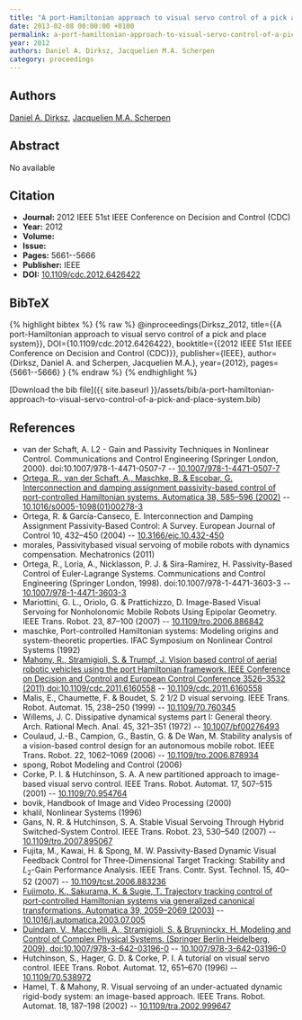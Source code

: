 ```yaml
---
title: "A port-Hamiltonian approach to visual servo control of a pick and place system"
date: 2013-02-08 00:00:00 +0100
permalink: a-port-hamiltonian-approach-to-visual-servo-control-of-a-pick-and-place-system
year: 2012
authors: Daniel A. Dirksz, Jacquelien M.A. Scherpen
category: proceedings
---
```

 
## Authors
[Daniel A. Dirksz](authors/daniel-a-dirksz), [Jacquelien M.A. Scherpen](authors/jacquelien-m-a-scherpen)
 
## Abstract
No  available
 
## Citation
- **Journal:** 2012 IEEE 51st IEEE Conference on Decision and Control (CDC)
- **Year:** 2012
- **Volume:** 
- **Issue:** 
- **Pages:** 5661--5666
- **Publisher:** IEEE
- **DOI:** [10.1109/cdc.2012.6426422](https://doi.org/10.1109/cdc.2012.6426422)
 
## BibTeX
{% highlight bibtex %}
{% raw %}
@inproceedings{Dirksz_2012,
  title={{A port-Hamiltonian approach to visual servo control of a pick and place system}},
  DOI={10.1109/cdc.2012.6426422},
  booktitle={{2012 IEEE 51st IEEE Conference on Decision and Control (CDC)}},
  publisher={IEEE},
  author={Dirksz, Daniel A. and Scherpen, Jacquelien M.A.},
  year={2012},
  pages={5661--5666}
}
{% endraw %}
{% endhighlight %}
 
[Download the bib file]({{ site.baseurl }}/assets/bib/a-port-hamiltonian-approach-to-visual-servo-control-of-a-pick-and-place-system.bib)
 
## References
- van der Schaft, A. L2 - Gain and Passivity Techniques in Nonlinear Control. Communications and Control Engineering (Springer London, 2000). doi:10.1007/978-1-4471-0507-7 -- [10.1007/978-1-4471-0507-7](https://doi.org/10.1007/978-1-4471-0507-7)
- [Ortega, R., van der Schaft, A., Maschke, B. & Escobar, G. Interconnection and damping assignment passivity-based control of port-controlled Hamiltonian systems. Automatica 38, 585–596 (2002)](interconnection-and-damping-assignment-passivity-based-control-of-port-controlled-hamiltonian-systems) -- [10.1016/s0005-1098(01)00278-3](https://doi.org/10.1016/s0005-1098(01)00278-3)
- Ortega, R. & García-Canseco, E. Interconnection and Damping Assignment Passivity-Based Control: A Survey. European Journal of Control 10, 432–450 (2004) -- [10.3166/ejc.10.432-450](https://doi.org/10.3166/ejc.10.432-450)
- morales, Passivitybased visual servoing of mobile robots with dynamics compensation. Mechatronics (2011)
- Ortega, R., Loría, A., Nicklasson, P. J. & Sira-Ramírez, H. Passivity-Based Control of Euler-Lagrange Systems. Communications and Control Engineering (Springer London, 1998). doi:10.1007/978-1-4471-3603-3 -- [10.1007/978-1-4471-3603-3](https://doi.org/10.1007/978-1-4471-3603-3)
- Mariottini, G. L., Oriolo, G. & Prattichizzo, D. Image-Based Visual Servoing for Nonholonomic Mobile Robots Using Epipolar Geometry. IEEE Trans. Robot. 23, 87–100 (2007) -- [10.1109/tro.2006.886842](https://doi.org/10.1109/tro.2006.886842)
- maschke, Port-controlled Hamiltonian systems: Modeling origins and system-theoretic properties. IFAC Symposium on Nonlinear Control Systems (1992)
- [Mahony, R., Stramigioli, S. & Trumpf, J. Vision based control of aerial robotic vehicles using the port Hamiltonian framework. IEEE Conference on Decision and Control and European Control Conference 3526–3532 (2011) doi:10.1109/cdc.2011.6160558](vision-based-control-of-aerial-robotic-vehicles-using-the-port-hamiltonian-framework) -- [10.1109/cdc.2011.6160558](https://doi.org/10.1109/cdc.2011.6160558)
- Malis, E., Chaumette, F. & Boudet, S. 2 1/2 D visual servoing. IEEE Trans. Robot. Automat. 15, 238–250 (1999) -- [10.1109/70.760345](https://doi.org/10.1109/70.760345)
- Willems, J. C. Dissipative dynamical systems part I: General theory. Arch. Rational Mech. Anal. 45, 321–351 (1972) -- [10.1007/bf00276493](https://doi.org/10.1007/bf00276493)
- Coulaud, J.-B., Campion, G., Bastin, G. & De Wan, M. Stability analysis of a vision-based control design for an autonomous mobile robot. IEEE Trans. Robot. 22, 1062–1069 (2006) -- [10.1109/tro.2006.878934](https://doi.org/10.1109/tro.2006.878934)
- spong, Robot Modeling and Control (2006)
- Corke, P. I. & Hutchinson, S. A. A new partitioned approach to image-based visual servo control. IEEE Trans. Robot. Automat. 17, 507–515 (2001) -- [10.1109/70.954764](https://doi.org/10.1109/70.954764)
- bovik, Handbook of Image and Video Processing (2000)
- khalil, Nonlinear Systems (1996)
- Gans, N. R. & Hutchinson, S. A. Stable Visual Servoing Through Hybrid Switched-System Control. IEEE Trans. Robot. 23, 530–540 (2007) -- [10.1109/tro.2007.895067](https://doi.org/10.1109/tro.2007.895067)
- Fujita, M., Kawai, H. & Spong, M. W. Passivity-Based Dynamic Visual Feedback Control for Three-Dimensional Target Tracking: Stability and $L_{2}$-Gain Performance Analysis. IEEE Trans. Contr. Syst. Technol. 15, 40–52 (2007) -- [10.1109/tcst.2006.883236](https://doi.org/10.1109/tcst.2006.883236)
- [Fujimoto, K., Sakurama, K. & Sugie, T. Trajectory tracking control of port-controlled Hamiltonian systems via generalized canonical transformations. Automatica 39, 2059–2069 (2003)](trajectory-tracking-control-of-port-controlled-hamiltonian-systems-via-generalized-canonical-transformations) -- [10.1016/j.automatica.2003.07.005](https://doi.org/10.1016/j.automatica.2003.07.005)
- [Duindam, V., Macchelli, A., Stramigioli, S. & Bruyninckx, H. Modeling and Control of Complex Physical Systems. (Springer Berlin Heidelberg, 2009). doi:10.1007/978-3-642-03196-0](modeling-and-control-of-complex-physical-systems) -- [10.1007/978-3-642-03196-0](https://doi.org/10.1007/978-3-642-03196-0)
- Hutchinson, S., Hager, G. D. & Corke, P. I. A tutorial on visual servo control. IEEE Trans. Robot. Automat. 12, 651–670 (1996) -- [10.1109/70.538972](https://doi.org/10.1109/70.538972)
- Hamel, T. & Mahony, R. Visual servoing of an under-actuated dynamic rigid-body system: an image-based approach. IEEE Trans. Robot. Automat. 18, 187–198 (2002) -- [10.1109/tra.2002.999647](https://doi.org/10.1109/tra.2002.999647)

